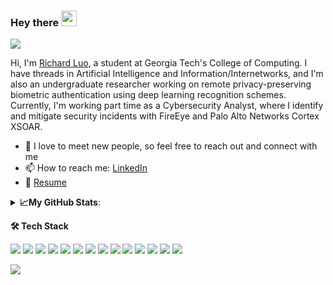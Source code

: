 ### Hey there <img src="https://media.giphy.com/media/hvRJCLFzcasrR4ia7z/giphy.gif" width="25px">

![](https://shields-io-visitor-counter.herokuapp.com/badge?page=skyline-9.skyline-9&style=for-the-badge&logo=Github)

Hi, I'm [Richard Luo](https://skyline-9.github.io/), a student at Georgia Tech's College of Computing. I have threads in Artificial Intelligence and Information/Internetworks, and I'm also an undergraduate researcher working on remote privacy-preserving biometric authentication using deep learning recognition schemes. Currently, I'm working part time as a Cybersecurity Analyst, where I identify and mitigate security incidents with FireEye and Palo Alto Networks Cortex XSOAR.
  
- 💬 I love to meet new people, so feel free to reach out and connect with me
- 📫 How to reach me: [LinkedIn](https://www.linkedin.com/in/richardluorl)
- 📝 [Resume](https://skyline-9.github.io/resume.pdf)

<details>
<summary><b>📈My GitHub Stats</b>: </summary>

  
<p align="center"> <img src="https://github-readme-stats.vercel.app/api?username=skyline-9&show_icons=true&theme=gotham&count_private=true&hide=issues" alt="skyline-9" />

</details>

**🛠  Tech Stack**

![](https://img.shields.io/badge/Java-ED8B00?style=for-the-badge&logo=java&logoColor=white)
![](https://img.shields.io/badge/C%2B%2B-00599C?style=for-the-badge&logo=c%2B%2B&logoColor=white)
![](https://img.shields.io/badge/C-00599C?style=for-the-badge&logo=c&logoColor=white)
![](https://img.shields.io/badge/Python-3776AB?style=for-the-badge&logo=python&logoColor=white)
![](https://img.shields.io/badge/numpy-%23013243.svg?style=for-the-badge&logo=numpy&logoColor=white)
![](https://img.shields.io/badge/TensorFlow-%23FF6F00.svg?style=for-the-badge&logo=TensorFlow&logoColor=white)
![](https://img.shields.io/badge/pandas-%23150458.svg?style=for-the-badge&logo=pandas&logoColor=white)
![](https://img.shields.io/badge/HTML-239120?style=for-the-badge&logo=html5&logoColor=white)
![](https://img.shields.io/badge/CSS-239120?&style=for-the-badge&logo=css3&logoColor=white)
![](https://img.shields.io/badge/JavaScript-F7DF1E?style=for-the-badge&logo=javascript&logoColor=black)
![](https://img.shields.io/badge/Node.js-43853D?style=for-the-badge&logo=node.js&logoColor=white)
![](https://img.shields.io/badge/react-%2320232a.svg?style=for-the-badge&logo=react&logoColor=%2361DAFB)
![](https://img.shields.io/badge/Google_Cloud-4285F4?style=for-the-badge&logo=google-cloud&logoColor=white)
![](https://img.shields.io/badge/docker-%230db7ed.svg?style=for-the-badge&logo=docker&logoColor=white)


![](https://camo.githubusercontent.com/105b60ce28ec05ae23246c58638645c12cbdab6a1f5860309eb407e0aea90545/68747470733a2f2f696d6775722e636f6d2f72696c485678412e706e67)
